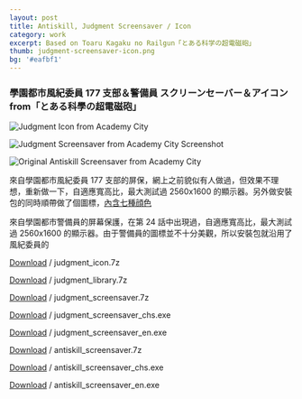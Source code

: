 ```yaml
---
layout: post
title: Antiskill, Judgment Screensaver / Icon
category: work
excerpt: Based on Toaru Kagaku no Railgun「とある科学の超電磁砲」
thumb: judgment-screensaver-icon.png
bg: '#eafbf1'
---
```


<div class=txt>
<h3>學園都市風紀委員 177 支部＆警備員 スクリーンセーバー＆アイコン<br>from「とある科學の超電磁砲」</h3>
</div>

<p><img src="{{ site.file }}/judgment-screensaver-icon-from-academy-city-00.png" alt="Judgment Icon from Academy City" class="no-border"></p>

<p><img src="{{ site.file }}/judgment-screensaver-icon-from-academy-city-02.png" alt="Judgment Screensaver from Academy City Screenshot"></p>

<p><img src="{{ site.file }}/antiskill-screensaver-from-academy-city-02.jpg" alt="Original Antiskill Screensaver from Academy City"></p>

<div class=txt>
<p>來自學園都市風紀委員 177 支部的屏保，網上之前貌似有人做過，但效果不理想，重新做一下，自適應寬高比，最大測試過 2560x1600 的顯示器。另外做安裝包的同時順帶做了個圖標，<a href="{{ site.file }}/judgment-screensaver-icon-from-academy-city-01.png">內含七種顔色</a></p>

<p>來自學園都市警備員的屏幕保護，在第 24 話中出現過，自適應寬高比，最大測試過 2560x1600 的顯示器。由于警備員的圖標並不十分美觀，所以安裝包就沿用了風紀委員的</p>
<p class=download><a href="{{ site.file }}/download/judgment_icon.7z">Download</a> / judgment_icon.7z</p>
<p class=download><a href="{{ site.file }}/download/judgment_library.7z">Download</a> / judgment_library.7z</p>
<p class=download><a href="{{ site.file }}/download/judgment_screensaver.7z">Download</a> / judgment_screensaver.7z</p>
<p class=download><a href="{{ site.file }}/download/judgment_screensaver_chs.exe">Download</a> / judgment_screensaver_chs.exe</p>
<p class=download><a href="{{ site.file }}/download/judgment_screensaver_en.exe">Download</a> / judgment_screensaver_en.exe</p>
<p class=download><a href="{{ site.file }}/download/antiskill_screensaver.7z">Download</a> / antiskill_screensaver.7z</p>
<p class=download><a href="{{ site.file }}/download/antiskill_screensaver_chs.exe">Download</a> / antiskill_screensaver_chs.exe</p>
<p class=download><a href="{{ site.file }}/download/antiskill_screensaver_en.exe">Download</a> / antiskill_screensaver_en.exe</p>
</div>